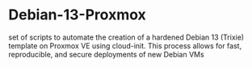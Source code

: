 # Debian-13-Proxmox
set of scripts to automate the creation of a hardened Debian 13 (Trixie) template on Proxmox VE using cloud-init. This process allows for fast, reproducible, and secure deployments of new Debian VMs

